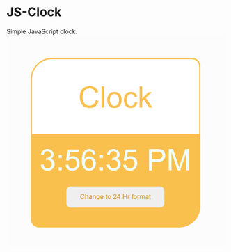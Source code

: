 # JS-Clock
Simple JavaScript clock.
<a href="https://akash97p.github.io/JS-Clock/">
![](/images/clock.png)
</a>

